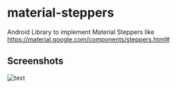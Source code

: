 # material-steppers
Android Library to implement Material Steppers like https://material.google.com/components/steppers.html#

## Screenshots

![text](https://github.com/FrancisCan/MaterialStepper/blob/master/screenshots/mobile_text_steppers.png?raw=true)